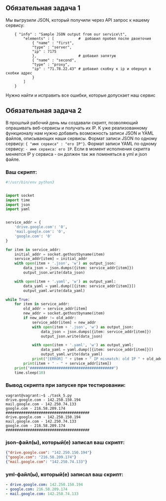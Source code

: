 ## Обязательная задача 1
Мы выгрузили JSON, который получили через API запрос к нашему сервису:
```
    { "info" : "Sample JSON output from our service\t",
        "elements" : [           #  добавил пробел после двоеточия
            { "name" : "first",
            "type" : "server",
            "ip" : 7175 
            },                   # добавил запятую
            { "name" : "second",
            "type" : "proxy",
            "ip" : "71.78.22.43" # добавил скобку к ip и обернул в скобки адрес
            }
        ]
    }
```
  Нужно найти и исправить все ошибки, которые допускает наш сервис

## Обязательная задача 2
В прошлый рабочий день мы создавали скрипт, позволяющий опрашивать веб-сервисы и получать их IP. К уже реализованному функционалу нам нужно добавить возможность записи JSON и YAML файлов, описывающих наши сервисы. Формат записи JSON по одному сервису: `{ "имя сервиса" : "его IP"}`. Формат записи YAML по одному сервису: `- имя сервиса: его IP`. Если в момент исполнения скрипта меняется IP у сервиса - он должен так же поменяться в yml и json файле.

### Ваш скрипт:
```python
#!/usr/bin/env python3


import socket
import time
import json
import yaml


service_addr = {
    'drive.google.com': '0',
    'mail.google.com': '0',
    'google.com': '0'
}

for item in service_addr:
    initial_addr = socket.gethostbyname(item)
    service_addr[item] = initial_addr
    with open(item + '.json', 'w') as output_json:
        data_json = json.dumps({item: service_addr[item]})
        output_json.write(data_json)

    with open(item + '.yaml', 'w') as output_yaml:
        data_yaml = yaml.dump([{item: service_addr[item]}])
        output_yaml.write(data_yaml)

while True:
    for item in service_addr:
        old_addr = service_addr[item]
        new_addr = socket.gethostbyname(item)
        if new_addr != old_addr:
            service_addr[item] = new_addr
            with open(item + '.json', 'w') as output_json:
                data_json = json.dumps({item: service_addr[item]})
                output_json.write(data_json)

            with open(item + '.yaml', 'w') as output_yaml:
                data_yaml = yaml.dump([{item: service_addr[item]}])
                output_yaml.write(data_yaml)
            print("[ERROR] " + item + " IP mismatch: old IP " + old_addr + ", new IP " + new_addr)
        print(item + " - " + service_addr[item])
    print("######################################")
    time.sleep(10)

```

### Вывод скрипта при запуске при тестировании:
```
vagrant@vagrant:~$ ./task_5.py
drive.google.com - 142.250.150.194
mail.google.com - 142.250.74.133
google.com - 216.58.209.174
######################################
drive.google.com - 142.250.150.194
mail.google.com - 142.250.74.133
google.com - 216.58.209.174
######################################
```

### json-файл(ы), который(е) записал ваш скрипт:
```json
{"drive.google.com": "142.250.150.194"}
{"google.com": "216.58.209.174"}
{"mail.google.com": "142.250.74.133"}
```

### yml-файл(ы), который(е) записал ваш скрипт:
```yaml
- drive.google.com: 142.250.150.194
- google.com: 216.58.209.174
- mail.google.com: 142.250.74.133
```